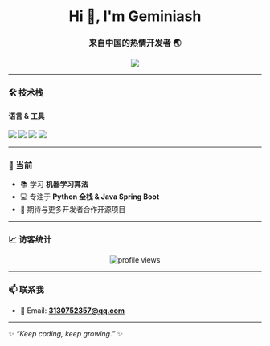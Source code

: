 <!-- 个人介绍 -->
<h1 align="center">Hi 👋, I'm Geminiash</h1>
<h3 align="center">来自中国的热情开发者 🌏</h3>

<!-- 打字动画 -->
<p align="center">
  <a href="https://github.com/DenverCoder1/readme-typing-svg">
    <img src="https://readme-typing-svg.herokuapp.com?font=Fira+Code&size=24&pause=1000&color=00C7FF&center=true&vCenter=true&width=500&lines=Python+Developer;Java+Spring+Boot+Enthusiast;Fullstack+Learner;Exploring+Machine+Learning;Always+Learning+New+Things">
  </a>
</p>

---

### 🛠️ 技术栈

#### 语言 & 工具
<p>
  <img src="https://img.shields.io/badge/Python-3776AB?logo=python&logoColor=white" />
  <img src="https://img.shields.io/badge/Java-007396?logo=java&logoColor=white" />
  <img src="https://img.shields.io/badge/SpringBoot-6DB33F?logo=springboot&logoColor=white" />
  <img src="https://img.shields.io/badge/Fullstack-000000?logo=visualstudiocode&logoColor=white" />
</p>

---

### 🌟 当前
- 📚 学习 **机器学习算法**  
- 💻 专注于 **Python 全栈 & Java Spring Boot**  
- 🤝 期待与更多开发者合作开源项目  

---

### 📈 访客统计
<p align="center">
  <img src="https://komarev.com/ghpvc/?username=Geminiash&label=Profile%20views&color=0e75b6&style=flat" alt="profile views" />
</p>

---

### 📫 联系我
- 📧 Email: **3130752357@qq.com**

---

✨ *“Keep coding, keep growing.”* ✨
